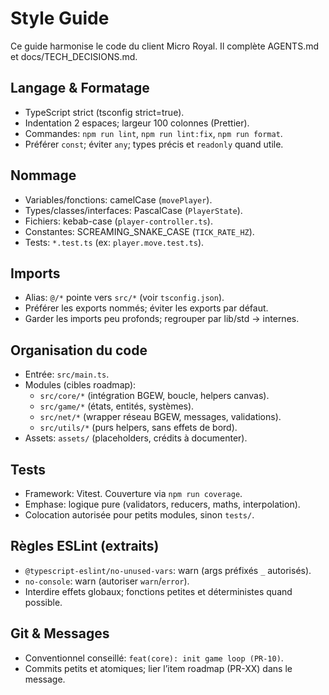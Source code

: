 # Style Guide

Ce guide harmonise le code du client Micro Royal. Il complète AGENTS.md et docs/TECH_DECISIONS.md.

## Langage & Formatage
- TypeScript strict (tsconfig strict=true).
- Indentation 2 espaces; largeur 100 colonnes (Prettier).
- Commandes: `npm run lint`, `npm run lint:fix`, `npm run format`.
- Préférer `const`; éviter `any`; types précis et `readonly` quand utile.

## Nommage
- Variables/fonctions: camelCase (`movePlayer`).
- Types/classes/interfaces: PascalCase (`PlayerState`).
- Fichiers: kebab-case (`player-controller.ts`).
- Constantes: SCREAMING_SNAKE_CASE (`TICK_RATE_HZ`).
- Tests: `*.test.ts` (ex: `player.move.test.ts`).

## Imports
- Alias: `@/*` pointe vers `src/*` (voir `tsconfig.json`).
- Préférer les exports nommés; éviter les exports par défaut.
- Garder les imports peu profonds; regrouper par lib/std → internes.

## Organisation du code
- Entrée: `src/main.ts`.
- Modules (cibles roadmap):
  - `src/core/*` (intégration BGEW, boucle, helpers canvas).
  - `src/game/*` (états, entités, systèmes).
  - `src/net/*` (wrapper réseau BGEW, messages, validations).
  - `src/utils/*` (purs helpers, sans effets de bord).
- Assets: `assets/` (placeholders, crédits à documenter).

## Tests
- Framework: Vitest. Couverture via `npm run coverage`.
- Emphase: logique pure (validators, reducers, maths, interpolation).
- Colocation autorisée pour petits modules, sinon `tests/`.

## Règles ESLint (extraits)
- `@typescript-eslint/no-unused-vars`: warn (args préfixés `_` autorisés).
- `no-console`: warn (autoriser `warn`/`error`).
- Interdire effets globaux; fonctions petites et déterministes quand possible.

## Git & Messages
- Conventionnel conseillé: `feat(core): init game loop (PR-10)`.
- Commits petits et atomiques; lier l’item roadmap (PR-XX) dans le message.

